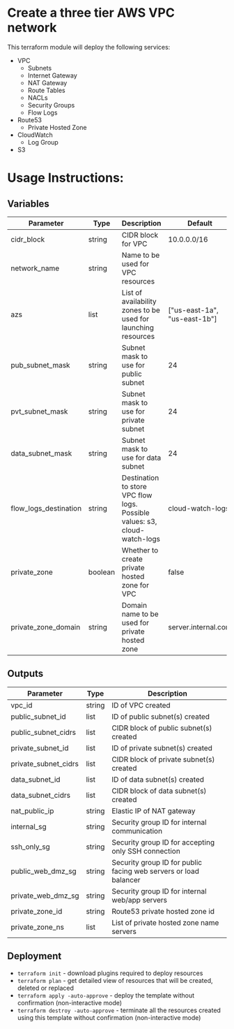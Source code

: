 # Create a three tier AWS VPC network

This terraform module will deploy the following services:
- VPC
  - Subnets
  - Internet Gateway
  - NAT Gateway
  - Route Tables
  - NACLs
  - Security Groups
  - Flow Logs
- Route53
  - Private Hosted Zone
- CloudWatch
  - Log Group
- S3

# Usage Instructions:
## Variables
| Parameter             | Type    | Description                                                               | Default                      | Required |
|-----------------------|---------|---------------------------------------------------------------------------|------------------------------|----------|
| cidr_block            | string  | CIDR block for VPC                                                        | 10.0.0.0/16                  | N        |
| network_name          | string  | Name to be used for VPC resources                                         |                              | Y        |
| azs                   | list    | List of availability zones to be used for launching resources             | ["us-east-1a", "us-east-1b"] | N        |
| pub_subnet_mask       | string  | Subnet mask to use for public subnet                                      | 24                           | N        |
| pvt_subnet_mask       | string  | Subnet mask to use for private subnet                                     | 24                           | N        |
| data_subnet_mask      | string  | Subnet mask to use for data subnet                                        | 24                           | N        |
| flow_logs_destination | string  | Destination to store VPC flow logs. Possible values: s3, cloud-watch-logs | cloud-watch-logs             | N        |
| private_zone          | boolean | Whether to create private hosted zone for VPC                             | false                        | N        |
| private_zone_domain   | string  | Domain name to be used for private hosted zone                            | server.internal.com          | N        |

## Outputs
| Parameter            | Type   | Description                                                      |
|----------------------|--------|------------------------------------------------------------------|
| vpc_id               | string | ID of VPC created                                                |
| public_subnet_id     | list   | ID of public subnet(s) created                                   |
| public_subnet_cidrs  | list   | CIDR block of public subnet(s) created                           |
| private_subnet_id    | list   | ID of private subnet(s) created                                  |
| private_subnet_cidrs | list   | CIDR block of private subnet(s) created                          |
| data_subnet_id       | list   | ID of data subnet(s) created                                  |
| data_subnet_cidrs    | list   | CIDR block of data subnet(s) created                          |
| nat_public_ip        | string | Elastic IP of NAT gateway                                        |
| internal_sg          | string | Security group ID for internal communication                     |
| ssh_only_sg          | string | Security group ID for accepting only SSH connection              |
| public_web_dmz_sg    | string | Security group ID for public facing web servers or load balancer |
| private_web_dmz_sg   | string | Security group ID for internal web/app servers                   |
| private_zone_id      | string | Route53 private hosted zone id                                   |
| private_zone_ns      | list   | List of private hosted zone name servers                         |

## Deployment
- `terraform init` - download plugins required to deploy resources
- `terraform plan` - get detailed view of resources that will be created, deleted or replaced
- `terraform apply -auto-approve` - deploy the template without confirmation (non-interactive mode)
- `terraform destroy -auto-approve` - terminate all the resources created using this template without confirmation (non-interactive mode)
